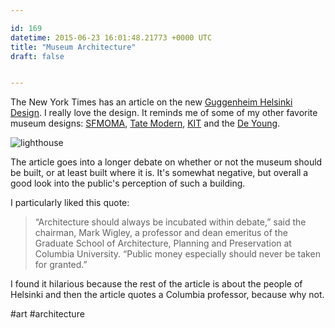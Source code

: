 ```yaml
---

id: 169
datetime: 2015-06-23 16:01:48.21773 +0000 UTC
title: "Museum Architecture"
draft: false


---
```


The New York Times has an article on the new [Guggenheim Helsinki Design](http://nyti.ms/1K7Y8MZ). I really love the design. It reminds me of some of my other favorite museum designs: [SFMOMA](https://commons.wikimedia.org/wiki/File:San_Francisco_Museum_of_Modern_Art_in_2011.jpg), [Tate Modern](https://commons.wikimedia.org/wiki/File:Tate_Modern_viewed_from_Thames_Pleasure_Boat_-_geograph.org.uk_-_307445.jpg), [KIT](https://en.wikipedia.org/wiki/Kunst_im_Tunnel) and the [De Young](https://commons.wikimedia.org/wiki/File:M._H._de_Young_Memorial_Museum.jpg).

![lighthouse](http://static01.nyt.com/images/2015/06/23/arts/HELSINKI3/HELSINKI3-articleLarge-v2.jpg)

The article goes into a longer debate on whether or not the museum should be built, or at least built where it is. It's somewhat negative, but overall a good look into the public's perception of such a building.

I particularly liked this quote:

 > “Architecture should always be incubated within debate,” said the chairman, Mark Wigley, a professor and dean emeritus of the Graduate School of Architecture, Planning and Preservation at Columbia University. “Public money especially should never be taken for granted.”

I found it hilarious because the rest of the article is about the people of Helsinki and then the article quotes a Columbia professor, because why not. 

#art #architecture
